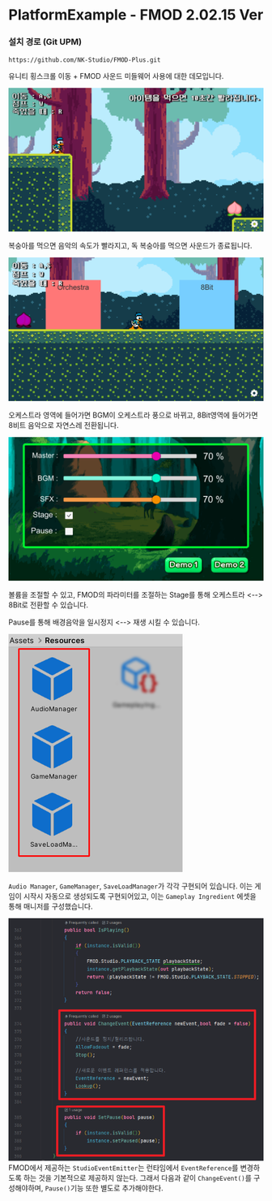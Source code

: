 # PlatformExample - FMOD 2.02.15 Ver
### 설치 경로 (Git UPM)
```
https://github.com/NK-Studio/FMOD-Plus.git
```

유니티 횡스크롤 이동 + FMOD 사운드 미들웨어 사용에 대한 데모입니다.

![ex1](Document/Preview1.PNG)

복숭아를 먹으면 음악의 속도가 빨라지고, 독 복숭아를 먹으면 사운드가 종료됩니다.

![ex2](Document/Preview2.PNG)

오케스트라 영역에 들어가면 BGM이 오케스트라 풍으로 바뀌고, 8Bit영역에 들어가면 8비트 음악으로 자연스레 전환됩니다.

![ex3](Document/preview3.PNG)

볼륨을 조절할 수 있고, FMOD의 파라미터를 조절하는 Stage를 통해 오케스트라 <--> 8Bit로 전환할 수 있습니다.

Pause를 통해 배경음악을 일시정지 <--> 재생 시킬 수 있습니다.

![ex4](Document/preview4.PNG)

`Audio Manager`, `GameManager`, `SaveLoadManager`가 각각 구현되어 있습니다.
이는 게임이 시작시 자동으로 생성되도록 구현되어있고, 이는 `Gameplay Ingredient` 에셋을 통해 매니저를 구성했습니다.


![ex5](Document/preview5.png)  
FMOD에서 제공하는 `StudioEventEmitter`는 런타임에서 `EventReference`를 변경하도록 하는 것을 기본적으로 제공하지 않는다.
그래서 다음과 같이 `ChangeEvent()`를 구성해야하며, `Pause()`기능 또한 별도로 추가해야한다.
